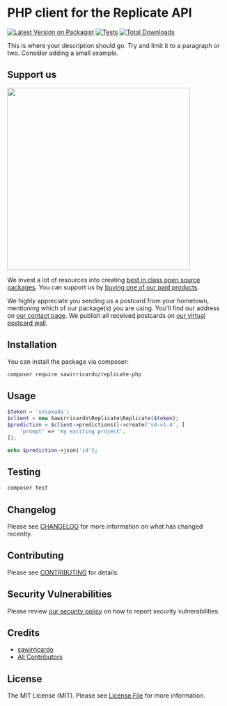 # PHP client for the Replicate API

[![Latest Version on Packagist](https://img.shields.io/packagist/v/sawirricardo/replicate-php.svg?style=flat-square)](https://packagist.org/packages/sawirricardo/replicate-php)
[![Tests](https://img.shields.io/github/actions/workflow/status/sawirricardo/replicate-php/run-tests.yml?branch=main&label=tests&style=flat-square)](https://github.com/sawirricardo/replicate-php/actions/workflows/run-tests.yml)
[![Total Downloads](https://img.shields.io/packagist/dt/sawirricardo/replicate-php.svg?style=flat-square)](https://packagist.org/packages/sawirricardo/replicate-php)

This is where your description should go. Try and limit it to a paragraph or two. Consider adding a small example.

## Support us

[<img src="https://github-ads.s3.eu-central-1.amazonaws.com/replicate-php.jpg?t=1" width="419px" />](https://spatie.be/github-ad-click/replicate-php)

We invest a lot of resources into creating [best in class open source packages](https://spatie.be/open-source). You can support us by [buying one of our paid products](https://spatie.be/open-source/support-us).

We highly appreciate you sending us a postcard from your hometown, mentioning which of our package(s) you are using. You'll find our address on [our contact page](https://spatie.be/about-us). We publish all received postcards on [our virtual postcard wall](https://spatie.be/open-source/postcards).

## Installation

You can install the package via composer:

```bash
composer require sawirricardo/replicate-php
```

## Usage

```php
$token = 'sxsaxada';
$client = new Sawirricardo\Replicate\Replicate($token);
$prediction = $client->predictions()->create('sd-v1.4', [
    'prompt' => 'my exciting project',
]);

echo $prediction->json('id');
```

## Testing

```bash
composer test
```

## Changelog

Please see [CHANGELOG](CHANGELOG.md) for more information on what has changed recently.

## Contributing

Please see [CONTRIBUTING](https://github.com/spatie/.github/blob/main/CONTRIBUTING.md) for details.

## Security Vulnerabilities

Please review [our security policy](../../security/policy) on how to report security vulnerabilities.

## Credits

-   [sawirricardo](https://github.com/sawirricardo)
-   [All Contributors](../../contributors)

## License

The MIT License (MIT). Please see [License File](LICENSE.md) for more information.
